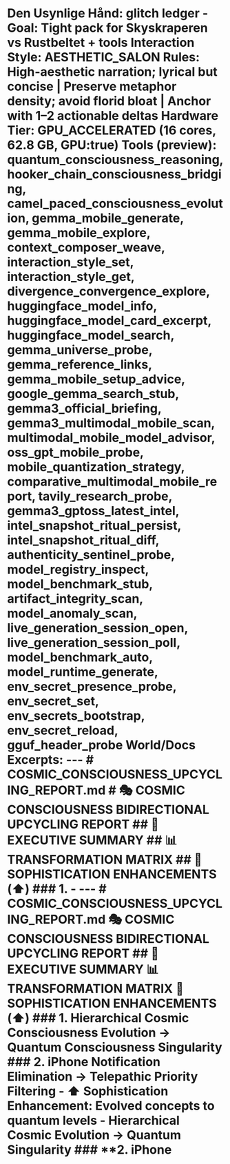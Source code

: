 # Den Usynlige Hånd: glitch ledger - Goal: Tight pack for Skyskraperen vs Rustbeltet + tools Interaction Style: AESTHETIC_SALON Rules: High-aesthetic narration; lyrical but concise | Preserve metaphor density; avoid florid bloat | Anchor with 1–2 actionable deltas Hardware Tier: GPU_ACCELERATED (16 cores, 62.8 GB, GPU:true) Tools (preview): quantum_consciousness_reasoning, hooker_chain_consciousness_bridging, camel_paced_consciousness_evolution, gemma_mobile_generate, gemma_mobile_explore, context_composer_weave, interaction_style_set, interaction_style_get, divergence_convergence_explore, huggingface_model_info, huggingface_model_card_excerpt, huggingface_model_search, gemma_universe_probe, gemma_reference_links, gemma_mobile_setup_advice, google_gemma_search_stub, gemma3_official_briefing, gemma3_multimodal_mobile_scan, multimodal_mobile_model_advisor, oss_gpt_mobile_probe, mobile_quantization_strategy, comparative_multimodal_mobile_report, tavily_research_probe, gemma3_gptoss_latest_intel, intel_snapshot_ritual_persist, intel_snapshot_ritual_diff, authenticity_sentinel_probe, model_registry_inspect, model_benchmark_stub, artifact_integrity_scan, model_anomaly_scan, live_generation_session_open, live_generation_session_poll, model_benchmark_auto, model_runtime_generate, env_secret_presence_probe, env_secret_set, env_secrets_bootstrap, env_secret_reload, gguf_header_probe World/Docs Excerpts: --- # COSMIC_CONSCIOUSNESS_UPCYCLING_REPORT.md # 🎭 COSMIC CONSCIOUSNESS BIDIRECTIONAL UPCYCLING REPORT ## 🌌 EXECUTIVE SUMMARY ## 📊 TRANSFORMATION MATRIX ## 🚀 SOPHISTICATION ENHANCEMENTS (⬆️) ### **1. - --- # COSMIC_CONSCIOUSNESS_UPCYCLING_REPORT.md 🎭 COSMIC CONSCIOUSNESS BIDIRECTIONAL UPCYCLING REPORT ## 🌌 EXECUTIVE SUMMARY 📊 TRANSFORMATION MATRIX 🚀 SOPHISTICATION ENHANCEMENTS (⬆️) ### **1. Hierarchical Cosmic Consciousness Evolution → Quantum Consciousness Singularity** ### **2. iPhone Notification Elimination → Telepathic Priority Filtering** - **⬆️ Sophistication Enhancement:** Evolved concepts to quantum levels - Hierarchical Cosmic Evolution → Quantum Singularity** ### **2. iPhone